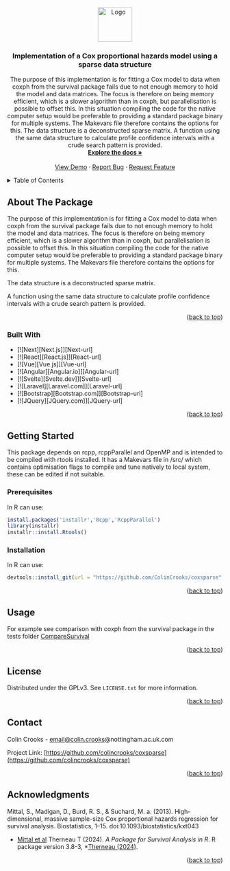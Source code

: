 <a id="readme-top"></a>

<br />
<div align="center">
  <a href="https://github.com/colincrooks/coxsparse">
    <img src="images/logo.png" alt="Logo" width="80" height="80">
  </a>

<h3 align="center">Implementation of a Cox proportional hazards model using a sparse data structure</h3>

  <p align="center">
    The purpose of this implementation is for fitting a Cox model to data when coxph from the survival package fails due to not enough memory to hold the model and data matrices. 
    The focus is therefore on being memory efficient, which is a slower algorithm than in coxph, but parallelisation is possible to offset this. 
    In this situation compiling the code for the native computer setup would be preferable to providing a standard package binary for multiple systems. 
    The Makevars file therefore contains the options for this.  The data structure is a deconstructed sparse matrix.  
    A function using the same data structure to calculate profile confidence intervals with a crude search pattern is provided.
    <br />
    <a href="https://github.com/colincrooks/coxsparse"><strong>Explore the docs »</strong></a>
    <br />
    <br />
    <a href="https://github.com/colincrooks/coxsparse">View Demo</a>
    &middot;
    <a href="https://github.com/colincrooks/coxsparse/issues/new?labels=bug&template=bug-report---.md">Report Bug</a>
    &middot;
    <a href="https://github.com/colincrooks/coxsparse/issues/new?labels=enhancement&template=feature-request---.md">Request Feature</a>
  </p>
</div>



<!-- TABLE OF CONTENTS -->
<details>
  <summary>Table of Contents</summary>
  <ol>
    <li>
      <a href="#about-the-project">About The Project</a>
      <ul>
        <li><a href="#built-with">Built With</a></li>
      </ul>
    </li>
    <li>
      <a href="#getting-started">Getting Started</a>
      <ul>
        <li><a href="#prerequisites">Prerequisites</a></li>
        <li><a href="#installation">Installation</a></li>
      </ul>
    </li>
    <li><a href="#license">License</a></li>
    <li><a href="#contact">Contact</a></li>
    <li><a href="#acknowledgments">Acknowledgments</a></li>
  </ol>
</details>



<!-- ABOUT THE PROJECT -->
## About The Package

The purpose of this implementation is for fitting a Cox model to data when coxph from the survival package fails due to not enough memory to hold the model and data matrices. 
The focus is therefore on being memory efficient, which is a slower algorithm than in coxph, but parallelisation is possible to offset this. 
In this situation compiling the code for the native computer setup would be preferable to providing a standard package binary for multiple systems. 
The Makevars file therefore contains the options for this.

The data structure is a deconstructed sparse matrix.

A function using the same data structure to calculate profile confidence intervals with a crude search pattern is provided.

<p align="right">(<a href="#readme-top">back to top</a>)</p>



### Built With

* [![Next][Next.js]][Next-url]
* [![React][React.js]][React-url]
* [![Vue][Vue.js]][Vue-url]
* [![Angular][Angular.io]][Angular-url]
* [![Svelte][Svelte.dev]][Svelte-url]
* [![Laravel][Laravel.com]][Laravel-url]
* [![Bootstrap][Bootstrap.com]][Bootstrap-url]
* [![JQuery][JQuery.com]][JQuery-url]

<p align="right">(<a href="#readme-top">back to top</a>)</p>



<!-- GETTING STARTED -->
## Getting Started

This package depends on rcpp, rcppParallel and OpenMP and is intended to be compiled with rtools installed. 
It has a Makevars file in /src/ which contains optimisation flags to compile and tune natively to local system, these can be edited if not suitable.

### Prerequisites

In R can use:
  ```r
  install.packages('installr','Rcpp','RcppParallel')
  library(installr)
  installr::install.Rtools()
  
  ```

### Installation

In R can use:
```r
devtools::install_git(url = "https://github.com/ColinCrooks/coxsparse", ref = 'master')
```
<p align="right">(<a href="#readme-top">back to top</a>)</p>

<!-- USAGE EXAMPLES -->
## Usage

For example see comparison with coxph from the survival package in the tests folder [CompareSurvival](https://github.com/ColinCrooks/coxsparse/blob/master/tests/testthat/test-CompareSurvival.R)

<p align="right">(<a href="#readme-top">back to top</a>)</p>


<!-- LICENSE -->
## License

Distributed under the GPLv3. See `LICENSE.txt` for more information.

<p align="right">(<a href="#readme-top">back to top</a>)</p>


<!-- CONTACT -->
## Contact

Colin Crooks - email@colin.crooks@nottingham.ac.uk.com

Project Link: [https://github.com/colincrooks/coxsparse](https://github.com/colincrooks/coxsparse)

<p align="right">(<a href="#readme-top">back to top</a>)</p>



<!-- ACKNOWLEDGMENTS -->
## Acknowledgments
Mittal, S., Madigan, D., Burd, R. S., & Suchard, M. a. (2013). High-dimensional, massive sample-size Cox proportional hazards regression for survival analysis. Biostatistics, 1–15. doi:10.1093/biostatistics/kxt043
* [Mittal et al](https://academic.oup.com/biostatistics/article/15/2/207/226074)
Therneau T (2024). _A Package for Survival Analysis in R_. R package version 3.8-3,
*[Therneau (2024)](https://CRAN.R-project.org/package=survival).

<p align="right">(<a href="#readme-top">back to top</a>)</p>
